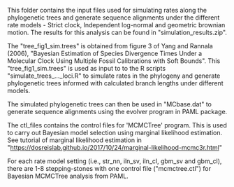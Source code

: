 This folder contains the input files used for simulating rates along the phylogenetic trees and 
generate sequence alignments under the different rate models - Strict clock, Independent log-normal and geometric brownian motion.
The results for this analysis can be found in "simulation_results.zip".

The "tree_fig1_sim.trees" is obtained from figure 3 of Yang and Rannala (2006), "Bayesian Estimation of Species Divergence 
Times Under a Molecular Clock Using Multiple Fossil Calibrations with Soft Bounds". This "tree_fig1_sim.trees" is used as input to
to the R scripts "simulate_trees_..._loci.R" to simulate rates in the phylogeny and generate 
phylogenetic trees informed with calculated branch lengths under different models. 

The simulated phylogenetic trees can then be used in "MCbase.dat" 
to generate sequence alignments using the evolver program in PAML package.

The ctl_files contains the control files for 'MCMCTree' program. 
This is used to carry out Bayesian model selection using marginal likelihood estimation.
See tutorial of marginal likelihood estimation in "https://dosreislab.github.io/2017/10/24/marginal-likelihood-mcmc3r.html"

For each rate model setting (i.e., str_nn, iln_sv, iln_cl, gbm_sv and gbm_cl), there are 1-8 stepping-stones with one control file 
("mcmctree.ctl") for Bayesian MCMCTree analysis from PAML.
